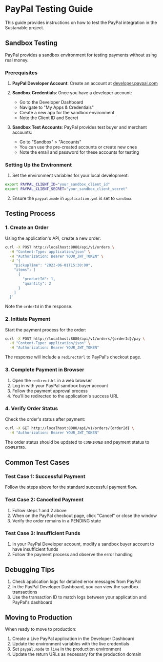 # PayPal Testing Guide

This guide provides instructions on how to test the PayPal integration in the Sustanable project.

## Sandbox Testing

PayPal provides a sandbox environment for testing payments without using real money.

### Prerequisites

1. **PayPal Developer Account**: Create an account at [developer.paypal.com](https://developer.paypal.com)

2. **Sandbox Credentials**: Once you have a developer account:
   - Go to the Developer Dashboard
   - Navigate to "My Apps & Credentials"
   - Create a new app for the sandbox environment
   - Note the Client ID and Secret

3. **Sandbox Test Accounts**: PayPal provides test buyer and merchant accounts:
   - Go to "Sandbox" > "Accounts"
   - You can use the pre-created accounts or create new ones
   - Note the email and password for these accounts for testing

### Setting Up the Environment

1. Set the environment variables for your local development:

```bash
export PAYPAL_CLIENT_ID="your_sandbox_client_id"
export PAYPAL_CLIENT_SECRET="your_sandbox_client_secret"
```

2. Ensure the `paypal.mode` in `application.yml` is set to `sandbox`.

## Testing Process

### 1. Create an Order

Using the application's API, create a new order:

```bash
curl -X POST http://localhost:8080/api/v1/orders \
  -H "Content-Type: application/json" \
  -H "Authorization: Bearer YOUR_JWT_TOKEN" \
  -d '{
    "pickupTime": "2023-06-01T15:30:00",
    "items": [
      {
        "productId": 1,
        "quantity": 2
      }
    ]
  }'
```

Note the `orderId` in the response.

### 2. Initiate Payment

Start the payment process for the order:

```bash
curl -X POST http://localhost:8080/api/v1/orders/{orderId}/pay \
  -H "Content-Type: application/json" \
  -H "Authorization: Bearer YOUR_JWT_TOKEN"
```

The response will include a `redirectUrl` to PayPal's checkout page.

### 3. Complete Payment in Browser

1. Open the `redirectUrl` in a web browser
2. Log in with your PayPal sandbox buyer account
3. Follow the payment approval process
4. You'll be redirected to the application's success URL

### 4. Verify Order Status

Check the order's status after payment:

```bash
curl -X GET http://localhost:8080/api/v1/orders/{orderId} \
  -H "Authorization: Bearer YOUR_JWT_TOKEN"
```

The order status should be updated to `CONFIRMED` and payment status to `COMPLETED`.

## Common Test Cases

### Test Case 1: Successful Payment

Follow the steps above for the standard successful payment flow.

### Test Case 2: Cancelled Payment

1. Follow steps 1 and 2 above
2. When on the PayPal checkout page, click "Cancel" or close the window
3. Verify the order remains in a PENDING state

### Test Case 3: Insufficient Funds

1. In your PayPal Developer account, modify a sandbox buyer account to have insufficient funds
2. Follow the payment process and observe the error handling

## Debugging Tips

1. Check application logs for detailed error messages from PayPal
2. In the PayPal Developer Dashboard, you can view the sandbox transactions
3. Use the transaction ID to match logs between your application and PayPal's dashboard

## Moving to Production

When ready to move to production:

1. Create a Live PayPal application in the Developer Dashboard
2. Update the environment variables with the live credentials
3. Set `paypal.mode` to `live` in the production environment
4. Update the return URLs as necessary for the production domain